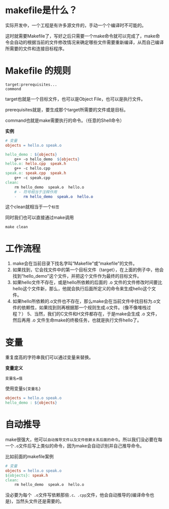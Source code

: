 #    makefile是什么？

实际开发中，一个工程是有许多源文件的，手动一个个编译时不可能的。

这时就需要Makefile了，写好之后只需要一个make命令就可以完成了，make命令会自动的根据当前的文件修改情况来确定哪些文件需要重新编译，从而自己编译所需要的文件和连接目标程序。

# Makefile 的规则

```
target:prerequisites...
commond	
```

target也就是一个目标文件，也可以是Object File，也可以是执行文件。

prerequisites就是，要生成那个target所需要的文件或是目标。

command也就是make需要执行的命令。（任意的Shell命令）

**实例**

```makefile
# 变量
objects = hello.o speak.o

hello_demo : ${objects}
	g++ -o hello_demo  ${objects}
hello.o: hello.cpp  speak.h
	g++ -c hello.cpp
speak.o: speak.cpp  speak.h
	g++ -c speak.cpp
clean:
	rm hello_demo  speak.o  hello.o
	# - 符号相当于注释作用
	-	rm hello_demo  speak.o  hello.o
```

这个clean就相当于一个`标签`

同时我们也可以直接通过make调用

`make clean`



# 工作流程

1. make会在当前目录下找名字叫“Makefile”或“makefile”的文件。
2. 如果找到，它会找文件中的第一个目标文件（target），在上面的例子中，他会找到“hello_demo”这个文件，并把这个文件作为最终的目标文件。
3. 如果hello文件不存在，或是hello所依赖的后面的 .o 文件的文件修改时间要比hello这个文件新，那么，他就会执行后面所定义的命令来生成hello这个文件。
4. 如果hello所依赖的.o文件也不存在，那么make会在当前文件中找目标为.o文件的依赖性，如果找到则再根据那一个规则生成.o文件。（像不像堆栈过程？）
   5、当然，我们的C文件和H文件都存在，于是make会生成 .o 文件，然后再用 .o 文件生命make的终极任务，也就是执行文件hello了。

# 变量

重复度高的字符串我们可以通过变量来替换。

**变量定义**

`变量名=值`

使用变量`${变量名}`

```makefile
objects = hello.o speak.o
hello_demo : ${objects}
```

# 自动推导

make很强大，他可以`自动推导文件以及文件依赖关系后面的命令`。所以我们没必要在每一个`.o`文件后写上类似的命令，因为make会自动识别并自己推导命令。

比如前面的makefile案例

```makefile
# 变量
objects = hello.o speak.o
${objects}: speak.h
clean:
	rm hello_demo  speak.o  hello.o
```

没必要为每个` .o`文件写依赖那些`.c、.cpp`文件，他会自动推导的(编译命令也是)，当然头文件还是需要的。